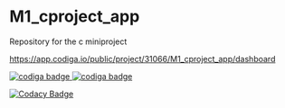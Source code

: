 # M1_cproject_app
Repository for the c miniproject


https://app.codiga.io/public/project/31066/M1_cproject_app/dashboard


<a href="https://app.codiga.io/public/user/github/sivasaib">
   <img src="https://api.codiga.io/project/31066/score/svg" alt="codiga badge" />
</a>

<a href="https://api.codiga.io/project/31066/status/svg">
   <img src="https://api.codiga.io/project/31066/status/svg" alt="codiga badge" />
</a>

[![Codacy Badge](https://app.codacy.com/project/badge/Grade/da0b683c09be4bcc820f711d4a92815d)](https://www.codacy.com/gh/sivasaib/M1_cproject_app/dashboard?utm_source=github.com&amp;utm_medium=referral&amp;utm_content=sivasaib/M1_cproject_app&amp;utm_campaign=Badge_Grade)
